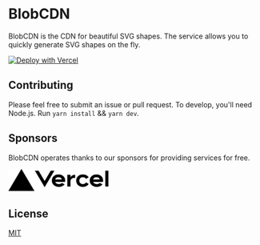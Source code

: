 # BlobCDN

BlobCDN is the CDN for beautiful SVG shapes. The service allows you to quickly generate SVG shapes on the fly.

[![Deploy with Vercel](https://vercel.com/button)](https://vercel.com/new/clone?repository-url=https%3A%2F%2Fgithub.com%2Ffransallen%2Fblobcdn)

## Contributing

Please feel free to submit an issue or pull request. To develop, you'll need Node.js. Run `yarn install` && `yarn dev`.

## Sponsors

BlobCDN operates thanks to our sponsors for providing services for free.

<a href="https://vercel.com/?utm_source=upsetdev&utm_campaign=oss">
  <img width="200px" src="./public/vercel.svg" alt="Vercel" />
</a>

## License

[MIT](https://github.com/fransallen/blobcdn/blob/main/LICENSE)
